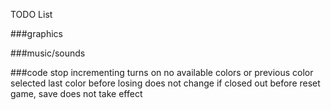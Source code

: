 TODO List

###graphics


###music/sounds


###code
stop incrementing turns on no available colors or previous color selected
last color before losing does not change
if closed out before reset game, save does not take effect
